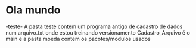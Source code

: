 # Ola mundo
-teste-
A pasta teste contem um programa antigo de cadastro de dados num arquivo.txt onde estou treinando versionamento
Cadastro_Arquivo é o main e a pasta moeda contem os pacotes/modulos usados
